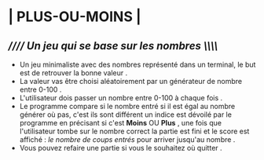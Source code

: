 #    | PLUS-OU-MOINS | #

## *//// Un jeu qui se base sur les nombres \\\\\\\\* 

* Un jeu minimaliste avec des nombres représenté dans un terminal, le but est de retrouver la bonne valeur .  
* La valeur vas être choisi aléatoirement par un générateur de nombre entre 0-100 .  
* L'utilisateur dois passer un nombre entre 0-100 à chaque fois .
* Le programme compare si le nombre entré si il est égal au nombre générer où pas, c'est ils sont différent un indice est dévoilé par le programme en précisant si c'est __Moins__ OU __Plus__ , une fois que l'utilisateur tombe sur le nombre correct la partie est fini et le score est affiché : *le nombre de coups entrés* pour arriver jusqu'au nombre .
* Vous pouvez refaire une partie si vous le souhaitez où quitter .
